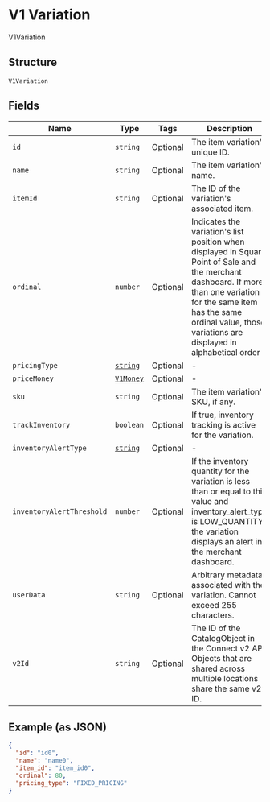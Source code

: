 
# V1 Variation

V1Variation

## Structure

`V1Variation`

## Fields

| Name | Type | Tags | Description |
|  --- | --- | --- | --- |
| `id` | `string` | Optional | The item variation's unique ID. |
| `name` | `string` | Optional | The item variation's name. |
| `itemId` | `string` | Optional | The ID of the variation's associated item. |
| `ordinal` | `number` | Optional | Indicates the variation's list position when displayed in Square Point of Sale and the merchant dashboard. If more than one variation for the same item has the same ordinal value, those variations are displayed in alphabetical order |
| `pricingType` | [`string`](/doc/models/v1-variation-pricing-type.md) | Optional | - |
| `priceMoney` | [`V1Money`](/doc/models/v1-money.md) | Optional | - |
| `sku` | `string` | Optional | The item variation's SKU, if any. |
| `trackInventory` | `boolean` | Optional | If true, inventory tracking is active for the variation. |
| `inventoryAlertType` | [`string`](/doc/models/v1-variation-inventory-alert-type.md) | Optional | - |
| `inventoryAlertThreshold` | `number` | Optional | If the inventory quantity for the variation is less than or equal to this value and inventory_alert_type is LOW_QUANTITY, the variation displays an alert in the merchant dashboard. |
| `userData` | `string` | Optional | Arbitrary metadata associated with the variation. Cannot exceed 255 characters. |
| `v2Id` | `string` | Optional | The ID of the CatalogObject in the Connect v2 API. Objects that are shared across multiple locations share the same v2 ID. |

## Example (as JSON)

```json
{
  "id": "id0",
  "name": "name0",
  "item_id": "item_id0",
  "ordinal": 80,
  "pricing_type": "FIXED_PRICING"
}
```

